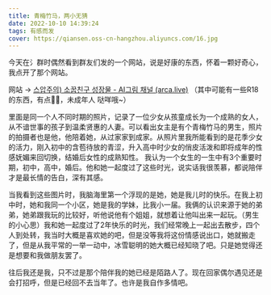 ```yaml
---
title: 青梅竹马，两小无猜
date: 2022-10-10 14:39:24
tags: 有感而发
cover: https://qiansen.oss-cn-hangzhou.aliyuncs.com/16.jpg
---
```


今天在氵群时偶然看到群友们发的一个网站，说是好康的东西，怀着一颗好奇心，我点开了那个网站。

网站 -> [스압주의) 소꿉친구 성장물 - AI그림 채널 (arca.live)](https://arca.live/b/aiart/60092790)   （其中可能有一些R18的东西，有点🐍🐍，未成年人 哒咩哦~）

里面是同一个人不同时期的照片，记录了一位少女从孩童成长为一个成熟的女人，从不谙世事的孩子到温柔贤惠的人妻。可以看出女主是有个青梅竹马的男生，照片的拍摄者也是他，他陪着她，从过家家到成家。从照片里我所能看到的是花季少女的活力，刚入初中的含苞待放的青涩，升入高中时少女的俏皮活泼和即将成年的性感妩媚来回切换，结婚后女性的成熟知性。 我认为一个女生的一生中有3个重要时期，初中，高中，婚后。他和她一起度过了这些时光，说实话我很羡慕，都说陪伴才是最长情的告白，深有其感。

当我看到这些图片时，我脑海里第一个浮现的是她，她是我儿时的快乐。在我上初中时，她和我同一个小区，她是我的学妹，比我小一届。我俩的认识来源于她的弟弟，她弟跟我玩的比较好，听他说他有个姐姐，就想着让他叫出来一起玩。（男生的小心思）我和她一起度过了2年快乐的时光，我们经常晚上一起出去散步，四个人到处转，我当时大概是喜欢她的吧，但是没等我将这份情感说出口，她就搬走了，但是从我平常的一举一动中，冰雪聪明的她大概已经知晓了吧。只是她觉得还是想要和我做朋友罢了。

往后我还是我，只不过是那个陪伴我的她已经是陌路人了。现在回家偶尔遇见还是会打招呼，但是已经回不去当年了。也许是我自作多情吧。




